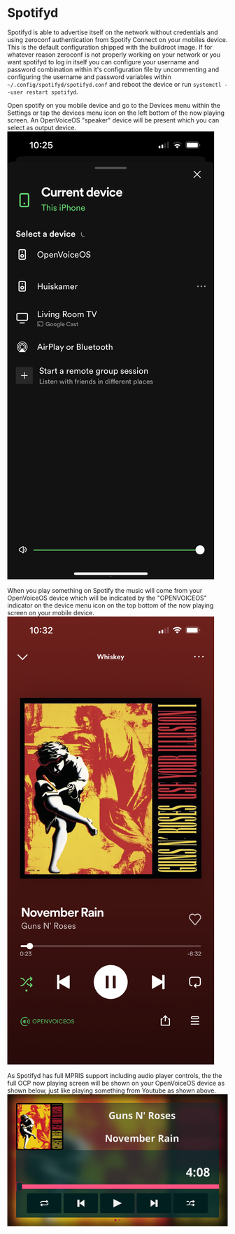 # Spotifyd

Spotifyd is able to advertise itself on the network without credentials and using zeroconf authentication from Spotify Connect on your mobiles device. This is the default configuration shipped with the buildroot image. If for whatever reason zeroconf is not properly working on your network or you want spotifyd to log in itself you can configure your username and password combination within it's configuration file by uncommenting and configuring the username and password variables within `~/.config/spotifyd/spotifyd.conf` and reboot the device or run `systemctl --user restart spotifyd`.

Open spotify on you mobile device and go to the Devices menu within the Settings or tap the devices menu icon on the left bottom of the now playing screen. An OpenVoiceOS "speaker" device will be present which you can select as output device.
![](https://raw.githubusercontent.com/OpenVoiceOS/ovos_assets/master/Images/iPhone%20-%20Spotify%20device%20selection.PNG)

When you play something on Spotify the music will come from your OpenVoiceOS device which will be indicated by the "OPENVOICEOS" indicator on the device menu icon on the top bottom of the now playing screen on your mobile device.
![](https://raw.githubusercontent.com/OpenVoiceOS/ovos_assets/master/Images/iPhone%20-%20Spotify%20playing%20on%20OpenVoiceOS.PNG)

As Spotifyd has full MPRIS support including audio player controls, the the full OCP now playing screen will be shown on your OpenVoiceOS device as shown below, just like playing something from Youtube as shown above.
![](https://raw.githubusercontent.com/OpenVoiceOS/ovos_assets/master/Images/Screenshot%20-%20OCP%20Spotify.png)
